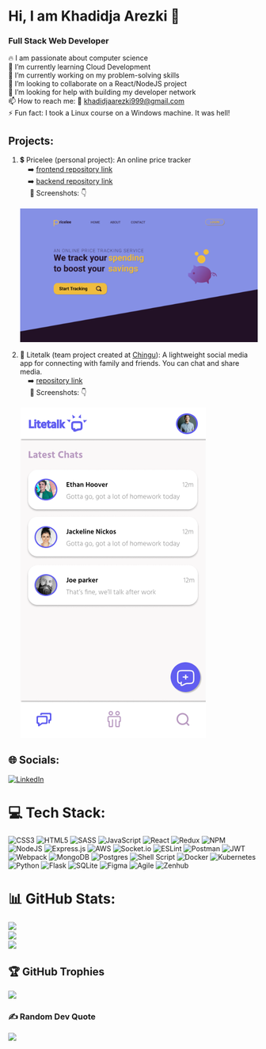 # Hi, I am Khadidja Arezki 👋
### Full Stack Web Developer
🔥 I am passionate about computer science<br>
🌱 I’m currently learning Cloud Development<br>
🔭 I’m currently working on my problem-solving skills<br>
👯 I’m looking to collaborate on a React/NodeJS project<br>
🤔 I’m looking for help with building my developer network<br>
📫 How to reach me: 📧  khadidjaarezki999@gmail.com<br>
⚡ Fun fact: I took a Linux course on a Windows machine. It was hell!

## Projects:
1. 💲 Pricelee (personal project): An online price tracker
<br>&nbsp;&nbsp;&nbsp;&nbsp;➡️ [frontend repository link](https://github.com/KhadidjaArezki/pricelee-mern-frontend)
<br>&nbsp;&nbsp;&nbsp;&nbsp;➡️ [backend repository link](https://github.com/KhadidjaArezki/pricelee-mern-backend)
<br>&nbsp;&nbsp;&nbsp;&nbsp; 📸 Screenshots: 👇<br>
<br>![<img src="./assets/pricelee-landing-dsk-small.png)" />](./assets/pricelee-landing-dsk-small.png)

2. 💬 Litetalk (team project created at [Chingu](https://www.chingu.io/)): A lightweight social media app for connecting with family and friends. You can chat and share media.
<br>&nbsp;&nbsp;&nbsp;&nbsp;➡️ [repository link](https://github.com/chingu-voyages/v39-bears-team-11)
<br>&nbsp;&nbsp;&nbsp;&nbsp; 📸 Screenshots: 👇<br>
<br>![<img src="./assets/litetalk-chats-mob.png"/>](./assets/litetalk-chats-mob.png)

## 🌐 Socials:
[![LinkedIn](https://img.shields.io/badge/LinkedIn-%230077B5.svg?logo=linkedin&logoColor=white)](https://www.linkedin.com/in/khadidja-arezki-343b9b199/)

# 💻 Tech Stack:
![CSS3](https://img.shields.io/badge/css3-%231572B6.svg?style=for-the-badge&logo=css3&logoColor=white) ![HTML5](https://img.shields.io/badge/html5-%23E34F26.svg?style=for-the-badge&logo=html5&logoColor=white) ![SASS](https://img.shields.io/badge/SASS-hotpink.svg?style=for-the-badge&logo=SASS&logoColor=white) ![JavaScript](https://img.shields.io/badge/javascript-%23323330.svg?style=for-the-badge&logo=javascript&logoColor=%23F7DF1E) ![React](https://img.shields.io/badge/react-%2320232a.svg?style=for-the-badge&logo=react&logoColor=%2361DAFB) ![Redux](https://img.shields.io/badge/redux-%23593d88.svg?style=for-the-badge&logo=redux&logoColor=white) ![NPM](https://img.shields.io/badge/NPM-%23000000.svg?style=for-the-badge&logo=npm&logoColor=white) ![NodeJS](https://img.shields.io/badge/node.js-6DA55F?style=for-the-badge&logo=node.js&logoColor=white) ![Express.js](https://img.shields.io/badge/express.js-%23404d59.svg?style=for-the-badge&logo=express&logoColor=%2361DAFB) ![AWS](https://img.shields.io/badge/AWS-%23FF9900.svg?style=for-the-badge&logo=amazon-aws&logoColor=white) ![Socket.io](https://img.shields.io/badge/Socket.io-black?style=for-the-badge&logo=socket.io&badgeColor=010101) ![ESLint](https://img.shields.io/badge/ESLint-4B3263?style=for-the-badge&logo=eslint&logoColor=white) ![Postman](https://img.shields.io/badge/Postman-FF6C37?style=for-the-badge&logo=postman&logoColor=white) ![JWT](https://img.shields.io/badge/JWT-black?style=for-the-badge&logo=JSON%20web%20tokens) ![Webpack](https://img.shields.io/badge/webpack-%238DD6F9.svg?style=for-the-badge&logo=webpack&logoColor=black)  ![MongoDB](https://img.shields.io/badge/MongoDB-%234ea94b.svg?style=for-the-badge&logo=mongodb&logoColor=white) ![Postgres](https://img.shields.io/badge/postgres-%23316192.svg?style=for-the-badge&logo=postgresql&logoColor=white) ![Shell Script](https://img.shields.io/badge/shell_script-%23121011.svg?style=for-the-badge&logo=gnu-bash&logoColor=white) ![Docker](https://img.shields.io/badge/docker-%230db7ed.svg?style=for-the-badge&logo=docker&logoColor=white) ![Kubernetes](https://img.shields.io/badge/kubernetes-%23326ce5.svg?style=for-the-badge&logo=kubernetes&logoColor=white) ![Python](https://img.shields.io/badge/python-3670A0?style=for-the-badge&logo=python&logoColor=ffdd54) ![Flask](https://img.shields.io/badge/flask-%23000.svg?style=for-the-badge&logo=flask&logoColor=white) ![SQLite](https://img.shields.io/badge/sqlite-%2307405e.svg?style=for-the-badge&logo=sqlite&logoColor=white)	![Figma](https://img.shields.io/badge/figma-%23F24E1E.svg?style=for-the-badge&logo=figma&logoColor=white) ![Agile](https://img.shields.io/badge/Agile-%23000000.svg?style=for-the-badge&logo=Agile&logoColor=blue) ![Zenhub](https://img.shields.io/badge/Zenhub-%23000000.svg?style=for-the-badge&logo=zenhub&logoColor=blue)
# 📊 GitHub Stats:
![](https://github-readme-stats.vercel.app/api?username=KhadidjaArezki&theme=react&hide_border=false&include_all_commits=false&count_private=false)<br/>
![](https://github-readme-streak-stats.herokuapp.com/?user=KhadidjaArezki&theme=react&hide_border=false)<br/>
![](https://github-readme-stats.vercel.app/api/top-langs/?username=KhadidjaArezki&theme=react&hide_border=false&include_all_commits=false&count_private=false&layout=compact)

## 🏆 GitHub Trophies
![](https://github-profile-trophy.vercel.app/?username=KhadidjaArezki&theme=radical&no-frame=false&no-bg=false&margin-w=4)

### ✍️ Random Dev Quote
![](https://quotes-github-readme.vercel.app/api?type=horizontal&theme=radical)

<!---### 😂 Random Dev Meme
<!---<img src="https://random-memer.herokuapp.com/" width="512px"/>

---
<!---[![](https://visitcount.itsvg.in/api?id=KhadidjaArezki&icon=0&color=0)](https://visitcount.itsvg.in)

